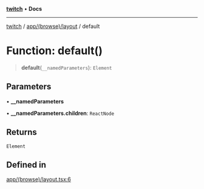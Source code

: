[**twitch**](../../../../README.md) • **Docs**

***

[twitch](../../../../modules.md) / [app/(browse)/layout](../README.md) / default

# Function: default()

> **default**(`__namedParameters`): `Element`

## Parameters

• **\_\_namedParameters**

• **\_\_namedParameters.children**: `ReactNode`

## Returns

`Element`

## Defined in

[app/(browse)/layout.tsx:6](https://github.com/Mohaamedl/Twitch_clone/blob/9ae8fe0301b5527403a032a29bdae292528b52a8/app/(browse)/layout.tsx#L6)
